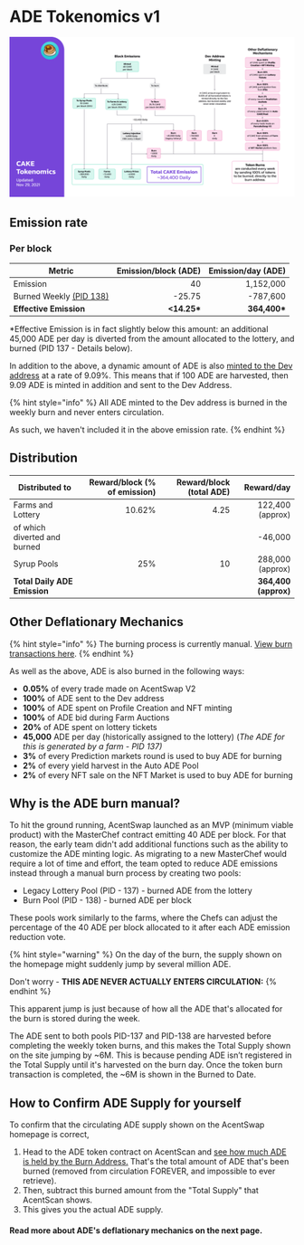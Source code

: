 # ADE Tokenomics v1

![](../../.gitbook/assets/en-1129.png)

## **Emission rate** <a href="#emission-rate" id="emission-rate"></a>

### **Per block**

| **Metric**                                                                   | **Emission/block (ADE)** | **Emission/day (ADE)** |
| ---------------------------------------------------------------------------- | ------------------------: | ----------------------: |
| Emission                                                                     |                        40 |               1,152,000 |
| Burned Weekly [(PID 138)](cake-tokenomics-v1.md#why-is-the-cake-burn-manual) |                    -25.75 |                -787,600 |
| **Effective Emission**                                                       |              **<14.25\*** |           **364,400\*** |

\*Effective Emission is in fact slightly below this amount: an additional 45,000 ADE per day is diverted from the amount allocated to the lottery, and burned (PID 137 - Details below).

In addition to the above, a dynamic amount of ADE is also [minted to the Dev address](https://bscscan.com/address/0xceba60280fb0ecd9a5a26a1552b90944770a4a0e#tokentxns) at a rate of 9.09%. This means that if 100 ADE are harvested, then 9.09 ADE is minted in addition and sent to the Dev Address.

{% hint style="info" %}
All ADE minted to the Dev address is burned in the weekly burn and never enters circulation.&#x20;

As such, we haven't included it in the above emission rate.
{% endhint %}

## Distribution <a href="#distribution" id="distribution"></a>

| Distributed to                | Reward/block (% of emission) | Reward/block (total ADE) |           Reward/day |
| ----------------------------- | ---------------------------: | ------------------------: | -------------------: |
| Farms and Lottery             |                       10.62% |                      4.25 |     122,400 (approx) |
| of which diverted and burned  |                              |                           |              -46,000 |
| Syrup Pools                   |                          25% |                        10 |     288,000 (approx) |
| **Total Daily ADE Emission** |                              |                           | **364,400 (approx)** |

## **Other Deflationary Mechanics** <a href="#other-deflationary-mechanics" id="other-deflationary-mechanics"></a>

{% hint style="info" %}
The burning process is currently manual. [View burn transactions here](https://bscscan.com/token/0x0e09fabb73bd3ade0a17ecc321fd13a19e81ce82?a=0x000000000000000000000000000000000000dead).
{% endhint %}

As well as the above, ADE is also burned in the following ways:

* **0.05%** of every trade made on AcentSwap V2
* **100%** of ADE sent to the Dev address
* **100%** of ADE spent on Profile Creation and NFT minting
* **100%** of ADE bid during Farm Auctions
* **20%** of ADE spent on lottery tickets
* **45,000** ADE per day (historically assigned to the lottery) (_The ADE for this is generated by a farm - PID 137)_
* **3%** of every Prediction markets round is used to buy ADE for burning
* **2%** of every yield harvest in the Auto ADE Pool
* **2%** of every NFT sale on the NFT Market is used to buy ADE for burning

## Why is the ADE burn manual?

To hit the ground running, AcentSwap launched as an MVP (minimum viable product) with the MasterChef contract emitting 40 ADE per block. For that reason, the early team didn't add additional functions such as the ability to customize the ADE minting logic. As migrating to a new MasterChef would require a lot of time and effort, the team opted to reduce ADE emissions instead through a manual burn process by creating two pools:

* Legacy Lottery Pool (PID - 137) - burned ADE from the lottery
* Burn Pool (PID - 138) - burned ADE per block

These pools work similarly to the farms, where the Chefs can adjust the percentage of the 40 ADE per block allocated to it after each ADE emission reduction vote.

{% hint style="warning" %}
On the day of the burn, the supply shown on the homepage might suddenly jump by several million ADE.&#x20;

Don't worry - **THIS ADE NEVER ACTUALLY ENTERS CIRCULATION:**
{% endhint %}

This apparent jump is just because of how all the ADE that's allocated for the burn is stored during the week.&#x20;

The ADE sent to both pools PID-137 and PID-138 are harvested before completing the weekly token burns, and this makes the Total Supply shown on the site jumping by \~6M. This is because pending ADE isn’t registered in the Total Supply until it's harvested on the burn day. Once the token burn transaction is completed, the \~6M is shown in the Burned to Date.&#x20;

## How to Confirm ADE Supply for yourself

To confirm that the circulating ADE supply shown on the AcentSwap homepage is correct,&#x20;

1. Head to the ADE token contract on AcentScan and [see how much ADE is held by the Burn Address.](https://bscscan.com/token/0x0e09fabb73bd3ade0a17ecc321fd13a19e81ce82#balances) That's the total amount of ADE that's been burned (removed from circulation FOREVER, and impossible to ever retrieve).
2. Then, subtract this burned amount from the "Total Supply" that AcentScan shows.
3. This gives you the actual ADE supply.



#### **Read more about ADE's deflationary mechanics on the next page.** <a href="#read-more-about-cakes-deflationary-mechanics-on-the-next-page" id="read-more-about-cakes-deflationary-mechanics-on-the-next-page"></a>
